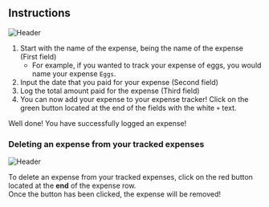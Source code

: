 ## Instructions
![Header](https://i.imgur.com/jCaWuLm.jpg)
1. Start with the name of the expense, being the name of the expense (First field)
    * For example, if you wanted to track your expense of eggs, you would name your expense `Eggs`.
2. Input the date that you paid for your expense (Second field)
3. Log the total amount paid for the expense (Third field)
4. You can now add your expense to your expense tracker! Click on the green button located at the end of the fields with the white `+` text.

Well done! You have successfully logged an expense! 

### Deleting an expense from your tracked expenses
![Header](https://i.imgur.com/pyLyNV1.jpg)

To delete an expense from your tracked expenses, click on the red button located at the **end** of the expense row.  
Once the button has been clicked, the expense will be removed!
